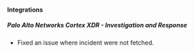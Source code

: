 
#### Integrations

##### Palo Alto Networks Cortex XDR - Investigation and Response

- Fixed an issue where incident were not fetched.
